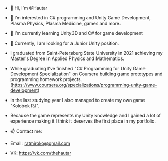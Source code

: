 - 👋 Hi, I’m @Hautar
- 👀 I’m interested in C# programming and Unity Game Development, Plasma Physics, Plasma Medicine, games and more.
- 🌱 I’m currently learning Unity3D and C# for game development
- 💞️ Currently, I am looking for a Junior Unity position.

- I graduated from Saint-Petersburg State University in 2021 achieving my Master's Degree in Applied Physics and Mathematics. 
- While graduating I've finished "C# Programming for Unity Game Development Specialization" on Coursera building game prototypes and programming homework projects. (https://www.coursera.org/specializations/programming-unity-game-development)
- In the last studying year I also managed to create my own game "Kolobok RJ".
- Because the game represents my Unity knowledge and I gained a lot of experience making it I think it deserves the first place in my portfolio.

- 📫 Contact me:
- Email: ratmiroko@gmail.com
- VK: https://vk.com/thehautar

<!---
Hautar/Hautar is a ✨ special ✨ repository because its `README.md` (this file) appears on your GitHub profile.
You can click the Preview link to take a look at your changes.
--->

